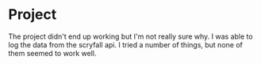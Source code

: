 # Project
The project didn't end up working but I'm not really sure why. 
I was able to log the data from the scryfall api.
I tried a number of things, but none of them seemed to work well. 
